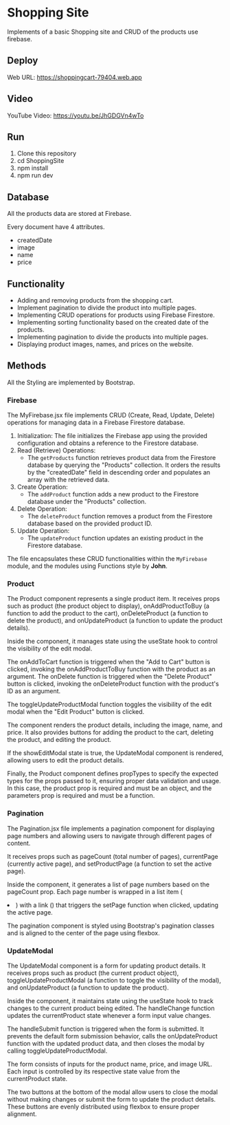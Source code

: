 # Shopping Site

Implements of a basic Shopping site and CRUD of the products use firebase.



## Deploy

Web URL: https://shoppingcart-79404.web.app



## Video

YouTube Video: https://youtu.be/JhGDGVn4wTo



## Run

1. Clone this repository
2. cd ShoppingSite
3. npm install
4. npm run dev



## Database

All the products data are stored at Firebase.

Every document have 4 attributes.

- createdDate
- image
- name
- price



## Functionality

- Adding and removing products from the shopping cart.
- Implement pagination to divide the product into multiple pages.
- Implementing CRUD operations for products using Firebase Firestore.
- Implementing sorting functionality based on the created date of the products.
- Implementing pagination to divide the products into multiple pages.
- Displaying product images, names, and prices on the website.



## Methods

All the Styling are implemented by Bootstrap.



### Firebase

The MyFirebase.jsx file implements CRUD (Create, Read, Update, Delete) operations for managing data in a Firebase Firestore database. 

1. Initialization: The file initializes the Firebase app using the provided configuration and obtains a reference to the Firestore database.
2. Read (Retrieve) Operations:
   - The `getProducts` function retrieves product data from the Firestore database by querying the "Products" collection. It orders the results by the "createdDate" field in descending order and populates an array with the retrieved data.
3. Create Operation:
   - The `addProduct` function adds a new product to the Firestore database under the "Products" collection.
4. Delete Operation:
   - The `deleteProduct` function removes a product from the Firestore database based on the provided product ID.
5. Update Operation:
   - The `updateProduct` function updates an existing product in the Firestore database.

The file encapsulates these CRUD functionalities within the `MyFirebase` module, and the modules using Functions style by **John**. 



### Product


The Product component represents a single product item. It receives props such as product (the product object to display), onAddProductToBuy (a function to add the product to the cart), onDeleteProduct (a function to delete the product), and onUpdateProduct (a function to update the product details).

Inside the component, it manages state using the useState hook to control the visibility of the edit modal.

The onAddToCart function is triggered when the "Add to Cart" button is clicked, invoking the onAddProductToBuy function with the product as an argument. The onDelete function is triggered when the "Delete Product" button is clicked, invoking the onDeleteProduct function with the product's ID as an argument.

The toggleUpdateProductModal function toggles the visibility of the edit modal when the "Edit Product" button is clicked.

The component renders the product details, including the image, name, and price. It also provides buttons for adding the product to the cart, deleting the product, and editing the product.

If the showEditModal state is true, the UpdateModal component is rendered, allowing users to edit the product details.

Finally, the Product component defines propTypes to specify the expected types for the props passed to it, ensuring proper data validation and usage. In this case, the product prop is required and must be an object, and the parameters prop is required and must be a function.



### Pagination

The Pagination.jsx file implements a pagination component for displaying page numbers and allowing users to navigate through different pages of content.

It receives props such as pageCount (total number of pages), currentPage (currently active page), and setProductPage (a function to set the active page).

Inside the component, it generates a list of page numbers based on the pageCount prop. Each page number is wrapped in a list item (<li>) with a link (<a>) that triggers the setPage function when clicked, updating the active page.

The pagination component is styled using Bootstrap's pagination classes and is aligned to the center of the page using flexbox. 



### UpdateModal

The UpdateModal component is a form for updating product details. It receives props such as product (the current product object), toggleUpdateProductModal (a function to toggle the visibility of the modal), and onUpdateProduct (a function to update the product).

Inside the component, it maintains state using the useState hook to track changes to the current product being edited. The handleChange function updates the currentProduct state whenever a form input value changes.

The handleSubmit function is triggered when the form is submitted. It prevents the default form submission behavior, calls the onUpdateProduct function with the updated product data, and then closes the modal by calling toggleUpdateProductModal.

The form consists of inputs for the product name, price, and image URL. Each input is controlled by its respective state value from the currentProduct state.

The two buttons at the bottom of the modal allow users to close the modal without making changes or submit the form to update the product details. These buttons are evenly distributed using flexbox to ensure proper alignment.
